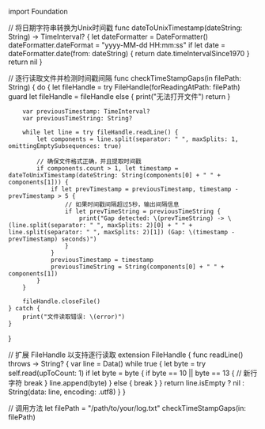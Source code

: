 import Foundation

// 将日期字符串转换为Unix时间戳
func dateToUnixTimestamp(dateString: String) -> TimeInterval? {
    let dateFormatter = DateFormatter()
    dateFormatter.dateFormat = "yyyy-MM-dd HH:mm:ss"
    if let date = dateFormatter.date(from: dateString) {
        return date.timeIntervalSince1970
    }
    return nil
}

// 逐行读取文件并检测时间戳间隔
func checkTimeStampGaps(in filePath: String) {
    do {
        let fileHandle = try FileHandle(forReadingAtPath: filePath)
        guard let fileHandle = fileHandle else {
            print("无法打开文件")
            return
        }
        
        var previousTimestamp: TimeInterval?
        var previousTimeString: String?
        
        while let line = try fileHandle.readLine() {
            let components = line.split(separator: " ", maxSplits: 1, omittingEmptySubsequences: true)
            
            // 确保文件格式正确，并且提取时间戳
            if components.count > 1, let timestamp = dateToUnixTimestamp(dateString: String(components[0] + " " + components[1])) {
                if let prevTimestamp = previousTimestamp, timestamp - prevTimestamp > 5 {
                    // 如果时间戳间隔超过5秒，输出间隔信息
                    if let prevTimeString = previousTimeString {
                        print("Gap detected: \(prevTimeString) -> \(line.split(separator: " ", maxSplits: 2)[0] + " " + line.split(separator: " ", maxSplits: 2)[1]) (Gap: \(timestamp - prevTimestamp) seconds)")
                    }
                }
                previousTimestamp = timestamp
                previousTimeString = String(components[0] + " " + components[1])
            }
        }
        
        fileHandle.closeFile()
    } catch {
        print("文件读取错误: \(error)")
    }
}

// 扩展 FileHandle 以支持逐行读取
extension FileHandle {
    func readLine() throws -> String? {
        var line = Data()
        while true {
            let byte = try self.read(upToCount: 1)
            if let byte = byte {
                if byte == 10 || byte == 13 { // 新行字符
                    break
                }
                line.append(byte)
            } else {
                break
            }
        }
        return line.isEmpty ? nil : String(data: line, encoding: .utf8)
    }
}

// 调用方法
let filePath = "/path/to/your/log.txt"
checkTimeStampGaps(in: filePath)